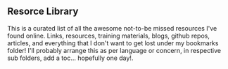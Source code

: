 ## Resorce Library

This is a curated list of all the awesome not-to-be missed resources I've found online. Links, resources, training materials, blogs, github repos, articles, and everything that I don't want to get lost under my bookmarks folder! I'll probably arrange this as per language or concern, in respective sub folders, add a toc... hopefully one day!. 
